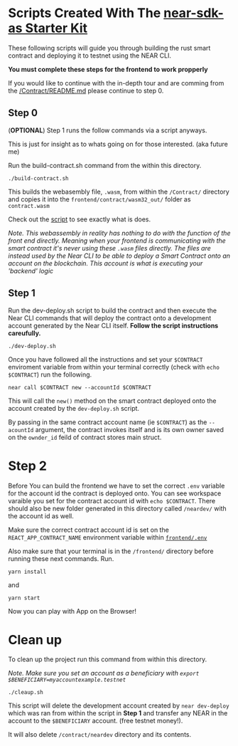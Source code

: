 # Scripts Created With The [near-sdk-as Starter Kit](https://github.com/Learn-NEAR/starter--near-sdk-as)

These following scripts will guide you through building the rust smart contract and deploying it to testnet using the NEAR CLI.

__You must complete these steps for the frontend to work propperly__

If you would like to continue with the in-depth tour and are comming from the [/Contract/README.md](../../Contract/README.md) please continue to step 0.

## Step 0

(__OPTIONAL__)
Step 1 runs the follow commands via a script anyways.

This is just for insight as to whats going on for those interested. (aka future me)

Run the build-contract.sh command from the within this directory.

    ./build-contract.sh

This builds the webasembly file, `.wasm`, from within the `/Contract/` directory and copies it into the `frontend/contract/wasm32_out/` folder as `contract.wasm`

Check out the [script](../../Contract/build.sh) to see exactly what is does.

*Note. This webassembly in reality has nothing to do with the function of the front end directly. Meaning when your frontend is communicating with the smart contract it's never using these `.wasm` files directly. The files are instead used by the Near CLI to be able to deploy a Smart Contract onto an account on the blockchain. This account is what is executing your 'backend' logic*

## Step 1

Run the dev-deploy.sh script to build the contract and then execute the Near CLI commands that will deploy the contract onto a development account generated by the Near CLI itself. __Follow the script instructions careufully.__

    ./dev-deploy.sh

Once you have followed all the instructions and set your `$CONTRACT` enviroment variable from within your terminal correctly (check with `echo $CONTRACT`) run the following.

    near call $CONTRACT new --accountId $CONTRACT

This will call the `new()` method on the smart contract deployed onto the account created by the `dev-deploy.sh` script. 

By passing in the same contract account name (ie `$CONTRACT`) as the `--acountId` argument, the contract invokes itself and is its own owner saved on the `ownder_id` feild of contract stores main struct.

# Step 2

Before You can build the frontend we have to set the correct `.env` variable for the account id the contract is deployed onto. You can see workspace varaible you set for the contract account id with `echo $CONTRACT`. There should also be new folder generated in this directory called `/neardev/` with the account id as well.

Make sure the correct contract account id is set on the `REACT_APP_CONTRACT_NAME` environment variable within [`frontend/.env`](../.env)

Also make sure that your terminal is in the `/frontend/` directory before running these next commands. Run.
  
    yarn install

and

    yarn start


Now you can play with App on the Browser!

# Clean up

To clean up the project run this command from within this directory.

_Note. Make sure you set an account as a beneficiary with `export $BENEFICIARY=myaccountexample.testnet`_

    ./cleaup.sh
    
This script will delete the development account created by `near dev-deploy` which was ran from within the script in __Step 1__ and transfer any NEAR in the account to the `$BENEFICIARY` account. (free testnet money!).

It will also delete `/contract/neardev` directory and its contents.
